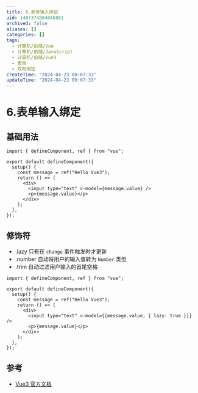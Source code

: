 ```yaml
---
title: 6.表单输入绑定
uid: 1407374884046881
archived: false
aliases: []
categories: []
tags:
  - 计算机/前端/Vue
  - 计算机/前端/JavaScript
  - 计算机/前端/Vue3
  - 表单
  - 双向绑定
createTime: "2024-04-23 00:07:33"
updateTime: "2024-04-23 00:07:33"
---
```


# 6.表单输入绑定

## 基础用法

```tsx
import { defineComponent, ref } from "vue";

export default defineComponent({
  setup() {
    const message = ref("Hello Vue3");
    return () => (
      <div>
        <input type="text" v-model={message.value} />
        <p>{message.value}</p>
      </div>
    );
  },
});
```

## 修饰符

- .lazy 只有在 `change` 事件触发时才更新
- .number 自动将用户的输入值转为 `Number` 类型
- .trim 自动过滤用户输入的首尾空格

```tsx
import { defineComponent, ref } from "vue";

export default defineComponent({
  setup() {
    const message = ref("Hello Vue3");
    return () => (
      <div>
        <input type="text" v-model={[message.value, { lazy: true }]} />
        <p>{message.value}</p>
      </div>
    );
  },
});
```

## 参考

- [Vue3 官方文档](https://v3.cn.vuejs.org/guide/forms.html)
